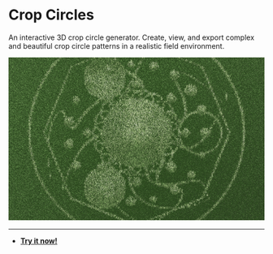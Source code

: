 # Crop Circles

An interactive 3D crop circle generator. Create, view, and export complex and beautiful crop circle patterns in a realistic field environment.

![Crop Circles Screenshot](https://raw.githubusercontent.com/ChrisPirillo/crop-circles/main/assets/screenshot.png)

---

* **[Try it now!](https://pirillo.com/arcade/crop-circles.html)**
